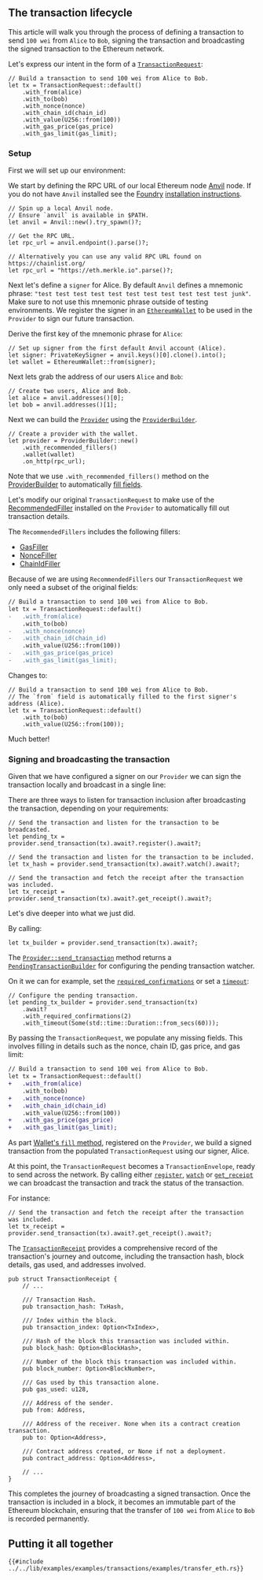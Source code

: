 ## The transaction lifecycle

This article will walk you through the process of defining a transaction to send `100 wei` from `Alice` to `Bob`, signing the transaction and broadcasting the signed transaction to the Ethereum network.

Let's express our intent in the form of a [`TransactionRequest`](https://docs.rs/alloy/latest/alloy/rpc/types/eth/struct.TransactionRequest.html):

```rust,ignore
// Build a transaction to send 100 wei from Alice to Bob.
let tx = TransactionRequest::default()
    .with_from(alice)
    .with_to(bob)
    .with_nonce(nonce)
    .with_chain_id(chain_id)
    .with_value(U256::from(100))
    .with_gas_price(gas_price)
    .with_gas_limit(gas_limit);
```

### Setup

First we will set up our environment:

We start by defining the RPC URL of our local Ethereum node [Anvil](https://github.com/foundry-rs/foundry/tree/master/crates/anvil) node.
If you do not have `Anvil` installed see the [Foundry](https://github.com/foundry-rs/foundry) [installation instructions](https://book.getfoundry.sh/getting-started/installation).

```rust,ignore
// Spin up a local Anvil node.
// Ensure `anvil` is available in $PATH.
let anvil = Anvil::new().try_spawn()?;

// Get the RPC URL.
let rpc_url = anvil.endpoint().parse()?;
```

```rust,ignore
// Alternatively you can use any valid RPC URL found on https://chainlist.org/
let rpc_url = "https://eth.merkle.io".parse()?;
```

Next let's define a `signer` for Alice. By default `Anvil` defines a mnemonic phrase: `"test test test test test test test test test test test junk"`. Make sure to not use this mnemonic phrase outside of testing environments. We register the signer in an [`EthereumWallet`](https://docs.rs/alloy/latest/alloy/network/struct.EthereumWallet.html) to be used in the `Provider` to sign our future transaction.

Derive the first key of the mnemonic phrase for `Alice`:

```rust,ignore
// Set up signer from the first default Anvil account (Alice).
let signer: PrivateKeySigner = anvil.keys()[0].clone().into();
let wallet = EthereumWallet::from(signer);
```

Next lets grab the address of our users `Alice` and `Bob`:

```rust,ignore
// Create two users, Alice and Bob.
let alice = anvil.addresses()[0];
let bob = anvil.addresses()[1];
```

Next we can build the [`Provider`](https://docs.rs/alloy/latest/alloy/providers/trait.Provider.html) using the [`ProviderBuilder`](https://docs.rs/alloy/latest/alloy/providers/struct.ProviderBuilder.html).

```rust,ignore
// Create a provider with the wallet.
let provider = ProviderBuilder::new()
    .with_recommended_fillers()
    .wallet(wallet)
    .on_http(rpc_url);
```

Note that we use `.with_recommended_fillers()` method on the [ProviderBuilder](../building-with-alloy/connecting-to-a-blockchain/setting-up-a-provider.md) to automatically [fill fields](../building-with-alloy/understanding-fillers.md). 

Let's modify our original `TransactionRequest` to make use of the [RecommendedFiller](https://docs.rs/alloy/latest/alloy/providers/fillers/type.RecommendedFiller.html) installed on the `Provider` to automatically fill out transaction details.

The `RecommendedFillers` includes the following fillers:

- [GasFiller](https://docs.rs/alloy/latest/alloy/providers/fillers/struct.GasFiller.html)
- [NonceFiller](https://docs.rs/alloy/latest/alloy/providers/fillers/struct.NonceFiller.html)
- [ChainIdFiller](https://docs.rs/alloy/latest/alloy/providers/fillers/struct.ChainIdFiller.html)

Because of we are using `RecommendedFillers` our `TransactionRequest` we only need a subset of the original fields:

```diff
// Build a transaction to send 100 wei from Alice to Bob.
let tx = TransactionRequest::default()
-   .with_from(alice)
    .with_to(bob)
-   .with_nonce(nonce)
-   .with_chain_id(chain_id)
    .with_value(U256::from(100))
-   .with_gas_price(gas_price)
-   .with_gas_limit(gas_limit);
```

Changes to:

```rust,ignore
// Build a transaction to send 100 wei from Alice to Bob.
// The `from` field is automatically filled to the first signer's address (Alice).
let tx = TransactionRequest::default()
    .with_to(bob)
    .with_value(U256::from(100));
```

Much better!

### Signing and broadcasting the transaction

Given that we have configured a signer on our `Provider` we can sign the transaction locally and broadcast in a single line:

There are three ways to listen for transaction inclusion after broadcasting the transaction, depending on your requirements:

```rust,ignore
// Send the transaction and listen for the transaction to be broadcasted.
let pending_tx = provider.send_transaction(tx).await?.register().await?;
```

```rust,ignore
// Send the transaction and listen for the transaction to be included.
let tx_hash = provider.send_transaction(tx).await?.watch().await?;
```

```rust,ignore
// Send the transaction and fetch the receipt after the transaction was included.
let tx_receipt = provider.send_transaction(tx).await?.get_receipt().await?;
```

Let's dive deeper into what we just did.

By calling:

```rust,ignore
let tx_builder = provider.send_transaction(tx).await?;
```

The [`Provider::send_transaction`](https://docs.rs/alloy/latest/alloy/providers/trait.Provider.html#method.send_transaction) method returns a [`PendingTransactionBuilder`](https://docs.rs/alloy/latest/alloy/providers/struct.PendingTransactionBuilder.html) for configuring the pending transaction watcher.

On it we can for example, set the [`required_confirmations`](https://docs.rs/alloy/latest/alloy/providers/struct.PendingTransactionBuilder.html#method.set_required_confirmations) or set a [`timeout`](https://docs.rs/alloy/latest/alloy/providers/struct.PendingTransactionBuilder.html#method.set_timeout):

```rust,ignore
// Configure the pending transaction.
let pending_tx_builder = provider.send_transaction(tx)
    .await?
    .with_required_confirmations(2)
    .with_timeout(Some(std::time::Duration::from_secs(60)));
```

By passing the `TransactionRequest`, we populate any missing fields. This involves filling in details such as the nonce, chain ID, gas price, and gas limit:

```diff
// Build a transaction to send 100 wei from Alice to Bob.
let tx = TransactionRequest::default()
+   .with_from(alice)
    .with_to(bob)
+   .with_nonce(nonce)
+   .with_chain_id(chain_id)
    .with_value(U256::from(100))
+   .with_gas_price(gas_price)
+   .with_gas_limit(gas_limit);
```

As part [Wallet's `fill` method](https://docs.rs/alloy/latest/alloy/providers/fillers/trait.TxFiller.html#tymethod.fill), registered on the `Provider`, we build a signed transaction from the populated `TransactionRequest` using our signer, Alice.

At this point, the `TransactionRequest` becomes a `TransactionEnvelope`, ready to send across the network. By calling either [`register`](https://docs.rs/alloy/latest/alloy/providers/struct.PendingTransactionBuilder.html#method.register), [`watch`](https://docs.rs/alloy/latest/alloy/providers/struct.PendingTransactionBuilder.html#method.watch) or [`get_receipt`](https://docs.rs/alloy/latest/alloy/providers/struct.PendingTransactionBuilder.html#method.get_receipt) we can broadcast the transaction and track the status of the transaction.

For instance:

```rust,ignore
// Send the transaction and fetch the receipt after the transaction was included.
let tx_receipt = provider.send_transaction(tx).await?.get_receipt().await?;
```

The [`TransactionReceipt`](https://docs.rs/alloy/latest/alloy/rpc/types/struct.TransactionReceipt.html) provides a comprehensive record of the transaction's journey and outcome, including the transaction hash, block details, gas used, and addresses involved.

```rust,ignore
pub struct TransactionReceipt {
    // ...

    /// Transaction Hash.
    pub transaction_hash: TxHash,

    /// Index within the block.
    pub transaction_index: Option<TxIndex>,

    /// Hash of the block this transaction was included within.
    pub block_hash: Option<BlockHash>,

    /// Number of the block this transaction was included within.
    pub block_number: Option<BlockNumber>,

    /// Gas used by this transaction alone.
    pub gas_used: u128,

    /// Address of the sender.
    pub from: Address,

    /// Address of the receiver. None when its a contract creation transaction.
    pub to: Option<Address>,

    /// Contract address created, or None if not a deployment.
    pub contract_address: Option<Address>,

    // ...
}
```

This completes the journey of broadcasting a signed transaction. Once the transaction is included in a block, it becomes an immutable part of the Ethereum blockchain, ensuring that the transfer of `100 wei` from `Alice` to `Bob` is recorded permanently.

## Putting it all together

```rust,ignore
{{#include ../../lib/examples/examples/transactions/examples/transfer_eth.rs}}
```
